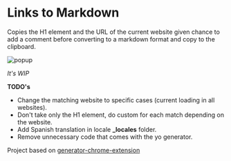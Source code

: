 # Links to Markdown 

Copies the H1 element and the URL of the current website given chance to add a comment before converting to a markdown format and copy to the clipboard.

![popup](http://i.imgur.com/6pffSPz.png)

_It's WIP_

**TODO's**
- Change the matching website to specific cases (current loading in all websites).
- Don't take only the H1 element, do custom for each match depending on the website.
- Add Spanish translation in locale **_locales** folder.
- Remove unnecessary code that comes with the yo generator.


Project based on [generator-chrome-extension](https://github.com/yeoman/generator-chrome-extension)